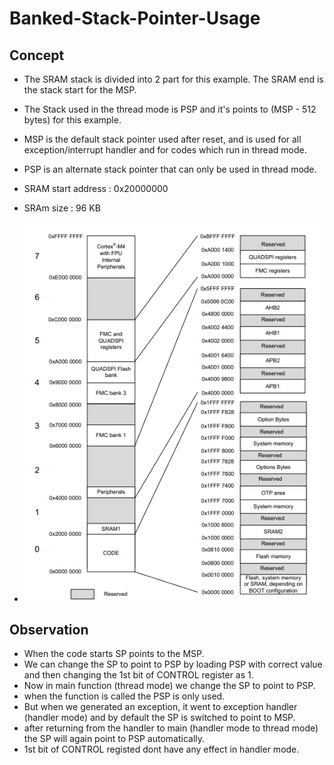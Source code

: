 # Banked-Stack-Pointer-Usage


## Concept

* The SRAM stack is divided into 2 part for this example. The SRAM end is the stack start for the MSP.
* The Stack used in the thread mode is PSP and it's points to (MSP - 512 bytes) for this example.
* MSP is the default stack pointer used after reset, and is used for all exception/interrupt handler and for codes which run in thread mode.
* PSP is an alternate stack pointer that can only be used in thread mode.
* SRAM start address : 0x20000000
* SRAm size : 96 KB

* ![alt text](image.png)




## Observation

* When the code starts SP points to the MSP.
* We can change the SP to point to PSP by loading PSP with correct value and then changing the 1st bit of CONTROL register as 1.
* Now in main function (thread mode) we change the SP to point to PSP.
* when the function is called the PSP is only used.
* But when we generated an exception, it went to exception handler (handler mode) and by default the SP is switched to point to MSP.
* after returning from the handler to main (handler mode to thread mode) the SP will again point to PSP automatically.
* 1st bit of CONTROL registed dont have any effect in handler mode.
